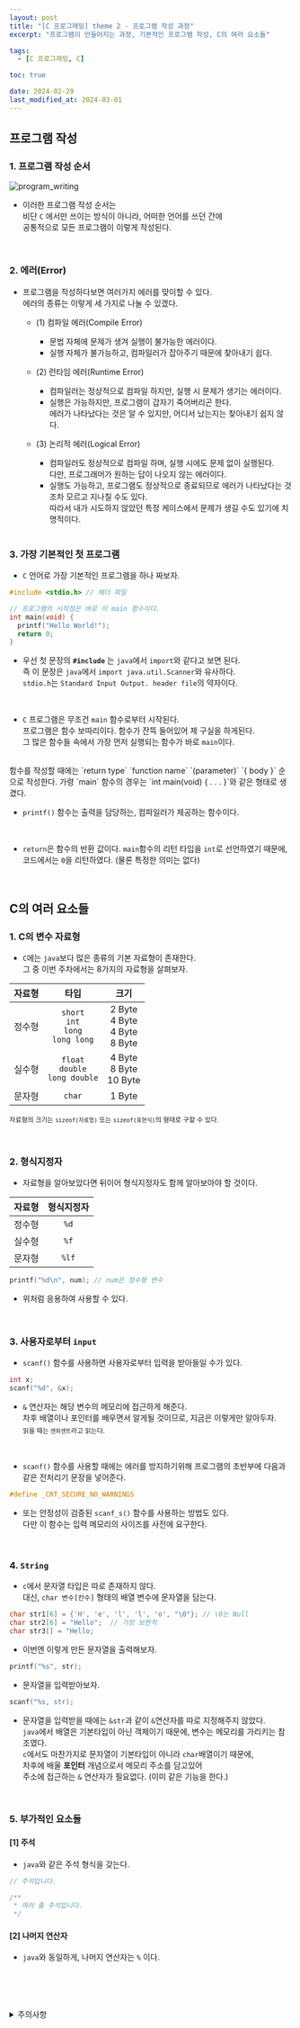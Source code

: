 ```yaml
---
layout: post
title: "[C 프로그래밍] theme 2 - 프로그램 작성 과정"
excerpt: "프로그램이 만들어지는 과정, 기본적인 프로그램 작성, C의 여러 요소들"

tags:
  - [C 프로그래밍, C]

toc: true

date: 2024-02-29
last_modified_at: 2024-03-01
---
```

## 프로그램 작성
### 1. 프로그램 작성 순서

![program_writing][def]

- 이러한 프로그램 작성 순서는  
비단 `C` 에서만 쓰이는 방식이 아니라, 어떠한 언어를 쓰던 간에  
공통적으로 모든 프로그램이 이렇게 작성된다.  

<br>

### 2. 에러(Error)
- 프로그램을 작성하다보면 여러가지 에러를 맞이할 수 있다.  
에러의 종류는 이렇게 세 가지로 나눌 수 있겠다.  

  - (1) 컴파일 에러(Compile Error)
    - 문법 자체에 문제가 생겨 실행이 불가능한 에러이다.  
    - 실행 자체가 불가능하고, 컴파일러가 잡아주기 때문에 찾아내기 쉽다.  

  - (2) 런타임 에러(Runtime Error)
    - 컴파일러는 정상적으로 컴파일 하지만, 실행 시 문제가 생기는 에러이다.  
    - 실행은 가능하지만, 프로그램이 갑자기 죽어버리곤 한다.  
    에러가 나타났다는 것은 알 수 있지만, 어디서 났는지는 찾아내기 쉽지 않다.  

  - (3) 논리적 에러(Logical Error)
    - 컴파일러도 정상적으로 컴파일 하며, 실행 시에도 문제 없이 실행된다.  
    다만, 프로그래머가 원하는 답이 나오지 않는 에러이다.  
    - 실행도 가능하고, 프로그램도 정상적으로 종료되므로 에러가 나타났다는 것 조차 모르고 지나칠 수도 있다.  
    따라서 내가 시도하지 않았던 특정 케이스에서 문제가 생길 수도 있기에 치명적이다.  

    <br>

### 3. 가장 기본적인 첫 프로그램
- `C` 언어로 가장 기본적인 프로그램을 하나 짜보자.

```c
#include <stdio.h> // 헤더 파일

// 프로그램의 시작점은 바로 이 main 함수이다.
int main(void) {
  printf("Hello World!");
  return 0;
}
```  

- 우선 첫 문장의 **`#include`** 는 `java`에서 `import`와 같다고 보면 된다.  
즉 이 문장은 `java`에서 `import java.util.Scanner`와 유사하다.  
`stdio.h`는 `Standard Input Output. header file`의 약자이다.  
<br>

- `C` 프로그램은 무조건 `main` 함수로부터 시작된다.  
프로그램은 함수 보따리이다. 함수가 잔뜩 들어있어 제 구실을 하게된다.  
그 많은 함수들 속에서 가장 먼저 실행되는 함수가 바로 `main`이다.  
<br>
함수를 작성할 때에는 `return type` `function name` `(parameter)` `{ body }` 순으로 작성한다.  
가령 `main` 함수의 경우는 `int main(void) { . . . }`와 같은 형태로 생겼다.  
<br>

- `printf()` 함수는 출력을 담당하는, 컴파일러가 제공하는 함수이다.  
<br>

- `return`은 함수의 반환 값이다. `main`함수의 리턴 타입을 `int`로 선언하였기 때문에, 코드에서는 `0`을 리턴하였다. (물론 특정한 의미는 없다)  

<br>

## C의 여러 요소들
### 1. C의 변수 자료형  
- `C`에는 `java`보다 많은 종류의 기본 자료형이 존재한다.  
그 중 이번 주차에서는 8가지의 자료형을 살펴보자.  

|자료형|타입|크기|
|:---:|:---:|:---:|
|정수형|`short`<br>`int`<br>`long`<br>`long long`|2 Byte<br>4 Byte<br>4 Byte<br>8 Byte|
|실수형|`float`<br>`double`<br>`long double`|4 Byte<br>8 Byte<br>10 Byte|
|문자형|`char`|1 Byte|

<sub> 자료형의 크기는 `sizeof(자료형)` 또는 `sizeof(표현식)`의 형태로 구할 수 있다.  

<br>

### 2. 형식지정자
- 자료형을 알아보았다면 뒤이어 형식지정자도 함께 알아보아야 할 것이다.  

|자료형|형식지정자|
|:---:|:---:|
|정수형|`%d`|
|실수형|`%f`|
|문자형|`%lf`|

```c
printf("%d\n", num); // num은 정수형 변수
```

- 위처럼 응용하여 사용할 수 있다.  

<br>

### 3. 사용자로부터 `input`
- `scanf()` 함수를 사용하면 사용자로부터 입력을 받아들일 수가 있다.  

```c
int x;
scanf("%d", &x);
```

- `&` 연산자는 해당 변수의 메모리에 접근하게 해준다.  
차후 배열이나 포인터를 배우면서 알게될 것이므로, 지금은 이렇게만 알아두자.  
<sub> 읽을 때는 `엔퍼센트`라고 읽는다.  
<br>

- `scanf()` 함수를 사용할 때에는 에러를 방지하기위해 프로그램의 초반부에 다음과 같은 전처리기 문장을 넣어준다.

```c
#define _CRT_SECURE_NO_WARNINGS
```

- 또는 안정성이 검증된 `scanf_s()` 함수를 사용하는 방법도 있다.  
다만 이 함수는 입력 메모리의 사이즈를 사전에 요구한다.

<br>

### 4. `String`
- `c`에서 문자열 타입은 따로 존재하지 않다.  
대신, `char 변수[칸수]` 형태의 배열 변수에 문자열을 담는다.  

```c
char str1[6] = {'H', 'e', 'l', 'l', 'o', "\0"}; // \0는 Null
char str2[6] = "Hello";  // 가장 보편적
char str3[] = "Hello;
```

- 이번엔 이렇게 만든 문자열을 출력해보자.  

```c
printf("%s", str);
```

- 문자열을 입력받아보자.  

```c
scanf("%s, str);
```

- 문자열을 입력받을 때에는 `&str`과 같이 `&`연산자를 따로 지정해주지 않았다.  
`java`에서 배열은 기본타입이 아닌 객체이기 때문에, 변수는 메모리를 가리키는 참조였다.  
`c`에서도 마찬가지로 문자열이 기본타입이 아니라 `char`배열이기 때문에,  
차후에 배울 **포인터** 개념으로서 메모리 주소를 담고있어  
주소에 접근하는 `&` 연산자가 필요없다. (이미 같은 기능을 한다.)  

<br>

### 5. 부가적인 요소들
#### [1] 주석
- `java`와 같은 주석 형식을 갖는다.  

```c
// 주석입니다.

/**
 * 여러 줄 주석입니다.
 */
```

#### [2] 나머지 연산자
- `java`와 동일하게, 나머지 연산자는 `%` 이다.

<br>
<br>
<br>
<br>
<details>
<summary>주의사항</summary>
<div markdown="1">

이 포스팅은 강원대학교 최미정 교수님의 C 프로그래밍 수업을 들으며 내용을 정리 한 것입니다.  
수업 내용에 대한 저작권은 교수님께 있으니,  
다른 곳으로의 무분별한 내용 복사를 자제해 주세요.

</div>
</details>

[def]: https://i.imgur.com/fCzGBXd.png